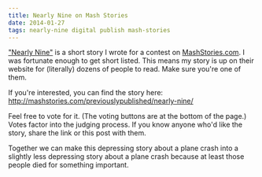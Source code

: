 ```yaml
---
title: Nearly Nine on Mash Stories
date: 2014-01-27
tags: nearly-nine digital publish mash-stories
---
```

<a href="http://mashstories.com/previouslypublished/nearly-nine/">"Nearly Nine"</a> is a short story I wrote for a contest on <a href="http://www.mashstories.com">MashStories.com</a>. I was fortunate enough to get short listed. This means my story is up on their website for (literally) dozens of people to read. Make sure you're one of them.

<!--more-->

If you're interested, you can find the story here: <a href="http://mashstories.com/previouslypublished/nearly-nine/">http://mashstories.com/previouslypublished/nearly-nine/</a>

Feel free to vote for it. (The voting buttons are at the bottom of the page.) Votes factor into the judging process. If you know anyone who'd like the story, share the link or this post with them.

Together we can make this depressing story about a plane crash into a slightly less depressing story about a plane crash because at least those people died for something important.

